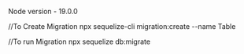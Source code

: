 Node version - 19.0.0

//To Create Migration
npx sequelize-cli migration:create --name Table

//To run Migration 
npx sequelize db:migrate